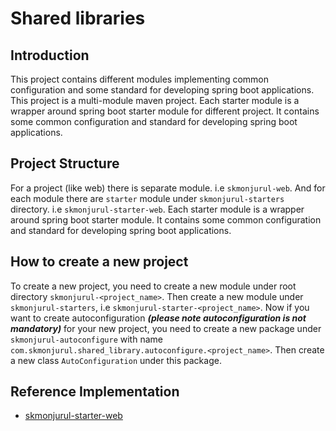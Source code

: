 # Shared libraries
## Introduction

This project contains different modules implementing common configuration and some standard for developing spring boot 
applications. This project is a multi-module maven project. Each starter module is a wrapper around spring boot starter
module for different project. It contains some common configuration and standard for developing spring boot applications.


## Project Structure
For a project (like web) there is separate module. i.e `skmonjurul-web`. And for each module there are `starter` module
under `skmonjurul-starters` directory. i.e `skmonjurul-starter-web`. Each starter module is a wrapper around spring boot 
starter module. It contains some common configuration and standard for developing spring boot applications.

## How to create a new project
To create a new project, you need to create a new module under root directory `skmonjurul-<project_name>`. 
Then create a new module under `skmonjurul-starters`, i.e `skmonjurul-starter-<project_name>`. 
Now if you want to create autoconfiguration **_(please note autoconfiguration is not mandatory)_** for your new project, you need to create a new package under 
`skmonjurul-autoconfigure` with name `com.skmonjurul.shared_library.autoconfigure.<project_name>`. 
Then create a new class `AutoConfiguration` under this package.

## Reference Implementation
* [skmonjurul-starter-web](./skmonjurul-starters/skmonjurul-starter-web/README.md#custom-spring-boot-starter-for-spring-boot-starter-web)